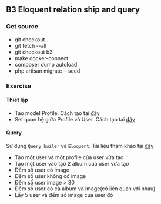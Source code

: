 ## B3 Eloquent relation ship and query

### Get source
- git checkout .
- git fetch --all
- git checkout b3
- make docker-connect
- composer dump autoload
- php artisan migrate --seed

### Exercise
#### Thiết lập
- Tạo model Profile. Cách tạo tại [đây](https://laravel.com/docs/5.8/eloquent)
- Set quan hệ giữa Profile và User. Cách tạo tại [đây](https://laravel.com/docs/5.8/eloquent-relationships#one-to-one)
#### Query
Sử dụng `Query builer` và `Eloquent`. Tài liệu tham khảo tại [đây](https://laravel.com/docs/5.8/eloquent-relationships#querying-relations) 
- Tạo một user và một profile của user vừa tạo
- Tạo một user vào tạo 2 album của user vừa tạo
- Đếm số user có image
- Đếm số user không có image
- Đếm số user image > 30
- Đếm số user có cả album và image(có liên quan với nhau)
- Lấy 5 user và đếm số image của user đó